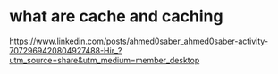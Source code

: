 # what are cache and caching

https://www.linkedin.com/posts/ahmed0saber_ahmed0saber-activity-7072969420804927488-Hir_?utm_source=share&utm_medium=member_desktop
